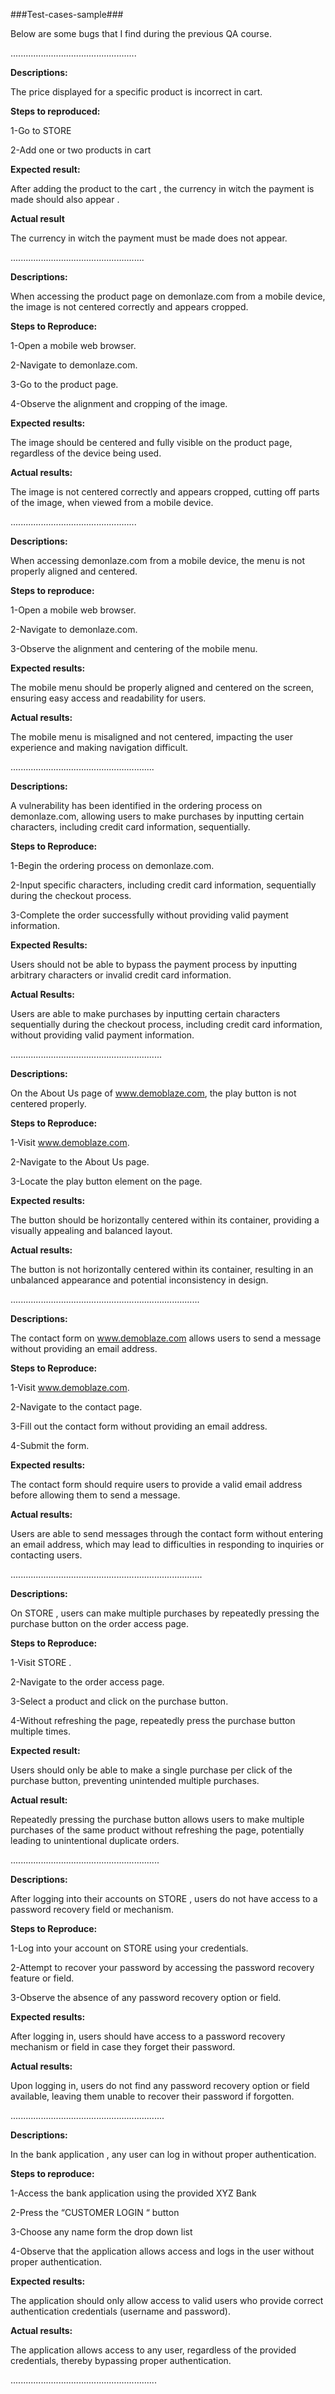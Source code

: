 ###Test-cases-sample###


Below are some bugs that I find during the previous QA course.

..................................................

**Descriptions:**

The price displayed for a specific product is incorrect in cart.


**Steps to reproduced:**

1-Go to STORE 

2-Add one or two products in cart 

**Expected result:**

After adding the product to the cart , the currency in witch the payment is made should also appear .

**Actual result**

The currency in witch the payment must be made does not appear.

.....................................................

**Descriptions:**

When accessing the product page on demonlaze.com from a mobile device, the image is not centered correctly and appears cropped.


**Steps to Reproduce:**

1-Open a mobile web browser.

2-Navigate to demonlaze.com.

3-Go to the product page.

4-Observe the alignment and cropping of the image.


**Expected results:**

The image should be centered and fully visible on the product page, regardless of the device being used.

**Actual results:**

The image is not centered correctly and appears cropped, cutting off parts of the image, when viewed from a mobile device.

..................................................

**Descriptions:**

When accessing demonlaze.com from a mobile device, the menu is not properly aligned and centered.


**Steps to reproduce:**

1-Open a mobile web browser.

2-Navigate to demonlaze.com.

3-Observe the alignment and centering of the mobile menu.


**Expected results:**

The mobile menu should be properly aligned and centered on the screen, ensuring easy access and readability for users.


**Actual results:**

The mobile menu is misaligned and not centered, impacting the user experience and making navigation difficult.

.........................................................

**Descriptions:**

A vulnerability has been identified in the ordering process on demonlaze.com, allowing users to make purchases by inputting certain characters, including credit card information, sequentially.

**Steps to Reproduce:**

1-Begin the ordering process on demonlaze.com.

2-Input specific characters, including credit card information, sequentially during the checkout process.

3-Complete the order successfully without providing valid payment information.

**Expected Results:**

Users should not be able to bypass the payment process by inputting arbitrary characters or invalid credit card information.

**Actual Results:**

Users are able to make purchases by inputting certain characters sequentially during the checkout process, including credit card information, without providing valid payment information.

............................................................

**Descriptions:**

On the About Us page of www.demoblaze.com, the play button is not centered properly.

**Steps to Reproduce:**

1-Visit www.demoblaze.com.

2-Navigate to the About Us page.

3-Locate the play button element on the page.

**Expected results:**

The button should be horizontally centered within its container, providing a visually appealing and balanced layout.

**Actual results:**

The button is not horizontally centered within its container, resulting in an unbalanced appearance and potential inconsistency in design.


...........................................................................

**Descriptions:**

The contact form on www.demoblaze.com allows users to send a message without providing an email address.


**Steps to Reproduce:**

1-Visit www.demoblaze.com.

2-Navigate to the contact page.

3-Fill out the contact form without providing an email address.

4-Submit the form.

**Expected results:**

The contact form should require users to provide a valid email address before allowing them to send a message.

**Actual results:**

Users are able to send messages through the contact form without entering an email address, which may lead to difficulties in responding to inquiries or contacting users.


............................................................................

**Descriptions:**

On STORE , users can make multiple purchases by repeatedly pressing the purchase button on the order access page.


**Steps to Reproduce:**

1-Visit STORE .

2-Navigate to the order access page.

3-Select a product and click on the purchase button.

4-Without refreshing the page, repeatedly press the purchase button multiple times.


**Expected result:**

Users should only be able to make a single purchase per click of the purchase button, preventing unintended multiple purchases.


**Actual result:**

Repeatedly pressing the purchase button allows users to make multiple purchases of the same product without refreshing the page, potentially leading to unintentional duplicate orders.


...........................................................


**Descriptions:**

After logging into their accounts on STORE , users do not have access to a password recovery field or mechanism.


**Steps to Reproduce:**

1-Log into your account on STORE  using your credentials.

2-Attempt to recover your password by accessing the password recovery feature or field.

3-Observe the absence of any password recovery option or field.


**Expected results:** 

After logging in, users should have access to a password recovery mechanism or field in case they forget their password.


**Actual results:**

Upon logging in, users do not find any password recovery option or field available, leaving them unable to recover their password if forgotten.

.............................................................


**Descriptions:**

In the bank application , any user can log in without proper authentication.

**Steps to reproduce:**

1-Access the bank application using the provided XYZ Bank 

2-Press the  “CUSTOMER LOGIN “ button 

3-Choose any name form the drop down list

4-Observe that the application allows access and logs in the user without proper authentication.

 

**Expected results:** 

The application should only allow access to valid users who provide correct authentication credentials (username and password).

**Actual results:**

The application allows access to any user, regardless of the provided credentials, thereby bypassing proper authentication.

..........................................................



